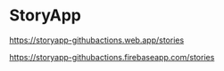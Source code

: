 # StoryApp

https://storyapp-githubactions.web.app/stories

https://storyapp-githubactions.firebaseapp.com/stories
